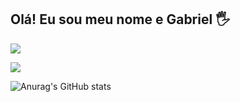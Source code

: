 ## Olá! Eu sou meu nome e Gabriel 🖐️


<a href = "mailto:gabriel.oliveira80@yahoo.com"><img src="https://img.shields.io/badge/ yahoo-D14836?style=for-the-badge&logo=yahoo&logoColor=white" target="_blank"></a>

 <a href=https://www.instagram.com/_____haruyuki________/?next target="_blank"><img src="https://img.shields.io/badge/-Instagram-%23E4405F?style=for-the-badge&logo=instagram&logoColor=white" target="_blank"></a>



![Anurag's GitHub stats](https://github-readme-stats.vercel.app/api?username=haruzinhaultmate&show_icons=true&theme=radical)
